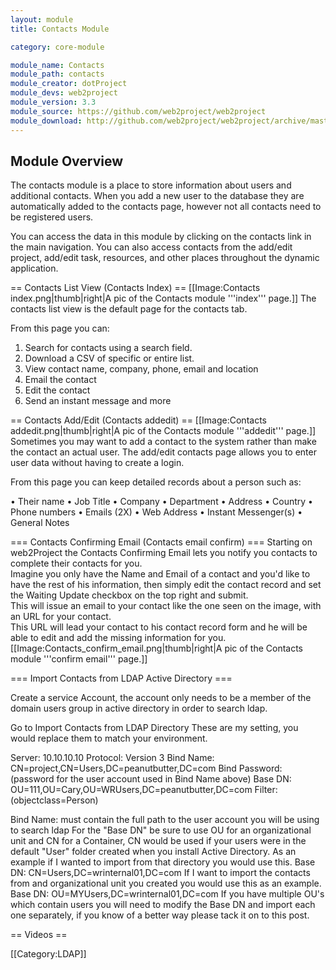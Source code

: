 ```yaml
---
layout: module
title: Contacts Module

category: core-module

module_name: Contacts
module_path: contacts
module_creator: dotProject
module_devs: web2project
module_version: 3.3
module_source: https://github.com/web2project/web2project
module_download: http://github.com/web2project/web2project/archive/master.zip
---
```


## Module Overview

The contacts module is a place to store information about users and additional contacts. When you add a new user to the database they are automatically added to the contacts page, however not all contacts need to be registered users.

You can access the data in this module by clicking on the contacts link in the main navigation. You can also access contacts from the add/edit project, add/edit task, resources, and other places throughout the dynamic application.

== Contacts List View (Contacts Index) ==
[[Image:Contacts index.png|thumb|right|A pic of the Contacts module '''index''' page.]]
The contacts list view is the default page for the contacts tab.

From this page you can:

1.	Search for contacts using a search field.
2.	Download a CSV of specific or entire list.
3.	View contact name, company, phone, email and location
4.	Email the contact
5.	Edit the contact
6.	Send an instant message and more

== Contacts Add/Edit (Contacts addedit) ==
[[Image:Contacts addedit.png|thumb|right|A pic of the Contacts module '''addedit''' page.]]
Sometimes you may want to add a contact to the system rather than make the contact an actual user.  The add/edit contacts page allows you to enter user data without having to create a login.

From this page you can keep detailed records about a person such as:

•	Their name
•	Job Title
•	Company
•	Department
•	Address
•	Country
•	Phone numbers
•	Emails (2X)
•	Web Address
•	Instant Messenger(s)
•	General Notes


=== Contacts Confirming Email (Contacts email confirm) ===
Starting on web2Project the Contacts Confirming Email lets you notify you contacts to complete their contacts for you. <br />
Imagine you only have the Name and Email of a contact and you'd like to have the rest of his information, then simply edit the contact record and set the Waiting Update checkbox on the top right and submit.<br />
This will issue an email to your contact like the one seen on the image, with an URL for your contact.<br />
This URL will lead your contact to his contact record form and he will be able to edit and add the missing information for you.
[[Image:Contacts_confirm_email.png|thumb|right|A pic of the Contacts module '''confirm email''' page.]]


=== Import Contacts from LDAP Active Directory ===

Create a service Account, the account only needs to be a member of the domain users group in active directory in order to search ldap.

Go to Import Contacts from LDAP Directory
These are my setting, you would replace them to match your environment.

Server: 10.10.10.10
Protocol: Version 3
Bind Name: CN=project,CN=Users,DC=peanutbutter,DC=com
Bind Password: (password for the user account used in Bind Name above)
Base DN: OU=111,OU=Cary,OU=WRUsers,DC=peanutbutter,DC=com
Filter: (objectclass=Person)

Bind Name: must contain the full path to the user account you will be using to search ldap
For the "Base DN" be sure to use OU for an organizational unit and CN for a Container, CN would be used if your users were in the default "User" folder created when you install Active Directory. As an example if I wanted to import from that directory you would use this.
Base DN: CN=Users,DC=wrinternal01,DC=com
If I want to import the contacts from and organizational unit you created you would use this as an example.
Base DN: OU=MYUsers,DC=wrinternal01,DC=com
If you have multiple OU's which contain users you will need to modify the Base DN and import each one separately, if you know of a better way please tack it on to this post.


== Videos ==

[[Category:LDAP]]
